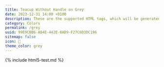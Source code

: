 ```yaml
---
title: Teacup Without Handle on Grey
date: 2023-12-31 14:00 +0100
description: These are the supported HTML tags, which will be generated from Markdown.
category: Colors
permalink: /grey
uuid: 99E9CBB6-A84E-442E-8AD9-F27C6D3DC196
sitemap: false
icon: 🍵
theme_color: grey
---
```

{% include html5-test.md %}